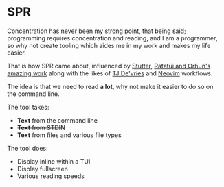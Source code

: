 # SPR

Concentration has never been my strong point, that being said; programming requires concentration and reading, 
and I am a programmer, so why not create tooling which aides me in my work and makes my life easier.

That is how SPR came about, influenced by [Stutter](), [Ratatui and Orhun's amazing work]() 
along with the likes of [TJ De'vries]() and [Neovim]() workflows.

The idea is that we need to read **a lot**, why not make it easier to do so on the command line.

The tool takes:
  - **Text** from the command line
  - ~~**Text** from STDIN~~
  - **Text** from files and various file types

The tool does:
  - Display inline within a TUI
  - Display fullscreen
  - Various reading speeds
